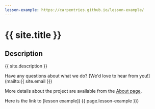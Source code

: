 ```yaml
---
lesson-example: https://carpentries.github.io/lesson-example/
---
```


# {{ site.title }}
   
## Description
 {{ site.description }}

 Have any questions about what we do? [We'd love to hear from you!](mailto:{{ site.email }})
 
 
More details about the project are available from the [About page](about.md).


Here is the link to [lesson example]( {{ page.lesson-example }})
